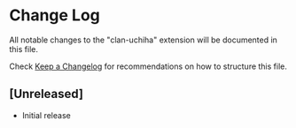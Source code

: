 # Change Log

All notable changes to the "clan-uchiha" extension will be documented in this file.

Check [Keep a Changelog](http://keepachangelog.com/) for recommendations on how to structure this file.

## [Unreleased]

- Initial release
